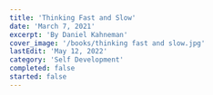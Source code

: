 ```yaml
---
title: 'Thinking Fast and Slow'
date: 'March 7, 2021'
excerpt: 'By Daniel Kahneman'
cover_image: '/books/thinking fast and slow.jpg'
lastEdit: 'May 12, 2022'
category: 'Self Development'
completed: false
started: false
---
```


